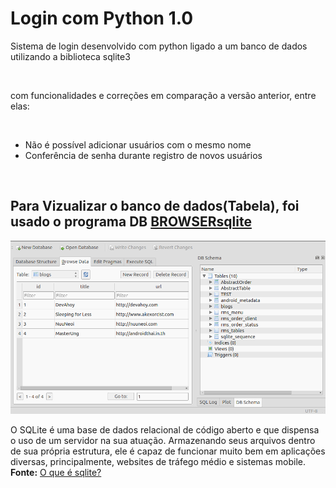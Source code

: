 <h1>Login com Python 1.0</h1>
<p>
  Sistema de login desenvolvido com python ligado a um banco de dados utilizando a biblioteca sqlite3
</p><br>

<p>
  com funcionalidades e  correções em comparação a versão anterior, entre elas:
</p><br>

<ul>
  <li>Não é possível adicionar usuários com o mesmo nome</li>
  <li>Conferência de senha durante registro de novos usuários</li>
</ul><br>

<h2>
  Para Vizualizar o banco de dados(Tabela), foi usado o programa DB <a href="https://sqlitebrowser.org/" target="_blank">BROWSERsqlite</a>
</h2>
 <img src="https://raw.githubusercontent.com/Devahoy/devahoy-assets/master/images/2015/01/sqlite-browser.png" alt="Software sqlite"/><br>
 
<p>
  O SQLite é uma base de dados relacional de código aberto e que dispensa o uso de um servidor na sua atuação. Armazenando seus arquivos dentro de sua própria estrutura, ele é       capaz de funcionar muito bem em aplicações diversas, principalmente, websites de tráfego médio e sistemas mobile. <strong>Fonte:</strong>
<a href="https://rockcontent.com/br/blog/sqlite/#:~:text=O%20SQLite%20%C3%A9%20um%20banco%20de%20dados%20relacional,colocar%20os%20seus%20arquivos%20dentro%20de%20si%20pr%C3%B3prio." target="blank">O que é sqlite?</a>
</p>
 
